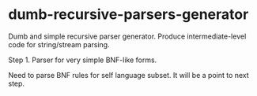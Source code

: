 # dumb-recursive-parsers-generator
Dumb and simple recursive parser generator. Produce intermediate-level code for string/stream parsing.

Step 1. Parser for very simple BNF-like forms.

Need to parse BNF rules for self language subset. It will be a point to next step.
